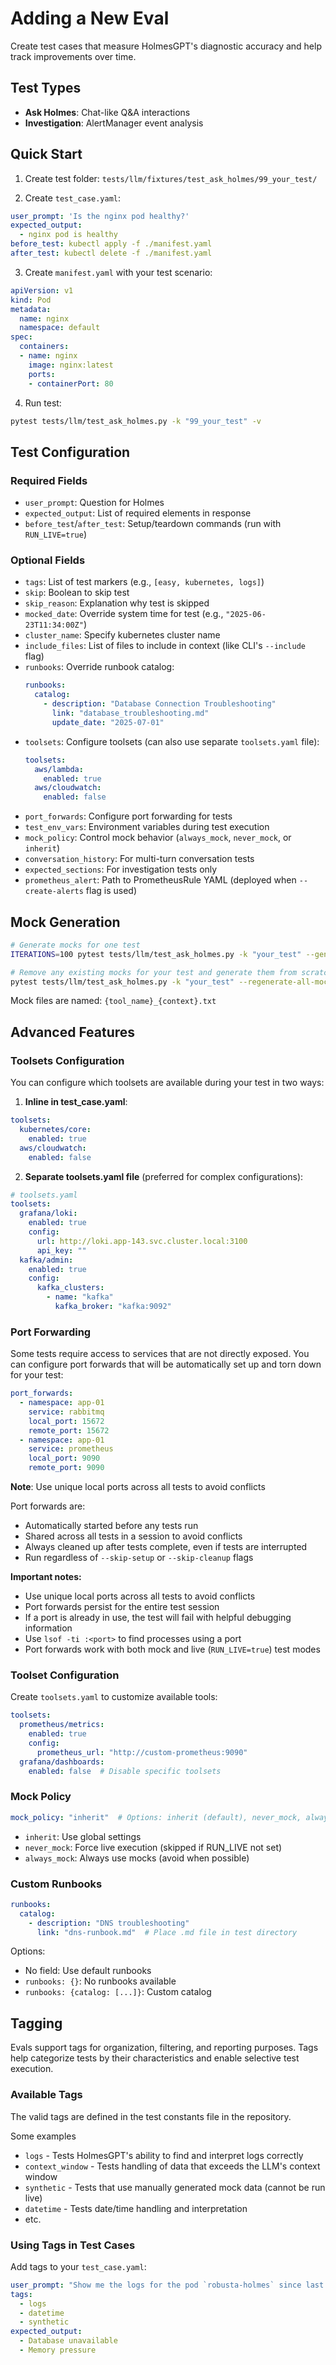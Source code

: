 # Adding a New Eval

Create test cases that measure HolmesGPT's diagnostic accuracy and help track improvements over time.

## Test Types

- **Ask Holmes**: Chat-like Q&A interactions
- **Investigation**: AlertManager event analysis

## Quick Start

1. Create test folder: `tests/llm/fixtures/test_ask_holmes/99_your_test/`

2. Create `test_case.yaml`:
```yaml
user_prompt: 'Is the nginx pod healthy?'
expected_output:
  - nginx pod is healthy
before_test: kubectl apply -f ./manifest.yaml
after_test: kubectl delete -f ./manifest.yaml
```

3. Create `manifest.yaml` with your test scenario:
```yaml
apiVersion: v1
kind: Pod
metadata:
  name: nginx
  namespace: default
spec:
  containers:
  - name: nginx
    image: nginx:latest
    ports:
    - containerPort: 80
```

4. Run test:
```bash
pytest tests/llm/test_ask_holmes.py -k "99_your_test" -v
```

## Test Configuration

### Required Fields
- `user_prompt`: Question for Holmes
- `expected_output`: List of required elements in response
- `before_test`/`after_test`: Setup/teardown commands (run with `RUN_LIVE=true`)

### Optional Fields
- `tags`: List of test markers (e.g., `[easy, kubernetes, logs]`)
- `skip`: Boolean to skip test
- `skip_reason`: Explanation why test is skipped
- `mocked_date`: Override system time for test (e.g., `"2025-06-23T11:34:00Z"`)
- `cluster_name`: Specify kubernetes cluster name
- `include_files`: List of files to include in context (like CLI's `--include` flag)
- `runbooks`: Override runbook catalog:
  ```yaml
  runbooks:
    catalog:
      - description: "Database Connection Troubleshooting"
        link: "database_troubleshooting.md"
        update_date: "2025-07-01"
  ```
- `toolsets`: Configure toolsets (can also use separate `toolsets.yaml` file):
  ```yaml
  toolsets:
    aws/lambda:
      enabled: true
    aws/cloudwatch:
      enabled: false
  ```
- `port_forwards`: Configure port forwarding for tests
- `test_env_vars`: Environment variables during test execution
- `mock_policy`: Control mock behavior (`always_mock`, `never_mock`, or `inherit`)
- `conversation_history`: For multi-turn conversation tests
- `expected_sections`: For investigation tests only
- `prometheus_alert`: Path to PrometheusRule YAML (deployed when `--create-alerts` flag is used)

## Mock Generation

```bash
# Generate mocks for one test
ITERATIONS=100 pytest tests/llm/test_ask_holmes.py -k "your_test" --generate-mocks

# Remove any existing mocks for your test and generate them from scratch
pytest tests/llm/test_ask_holmes.py -k "your_test" --regenerate-all-mocks
```

Mock files are named: `{tool_name}_{context}.txt`

## Advanced Features

### Toolsets Configuration

You can configure which toolsets are available during your test in two ways:

1. **Inline in test_case.yaml**:
```yaml
toolsets:
  kubernetes/core:
    enabled: true
  aws/cloudwatch:
    enabled: false
```

2. **Separate toolsets.yaml file** (preferred for complex configurations):
```yaml
# toolsets.yaml
toolsets:
  grafana/loki:
    enabled: true
    config:
      url: http://loki.app-143.svc.cluster.local:3100
      api_key: ""
  kafka/admin:
    enabled: true
    config:
      kafka_clusters:
        - name: "kafka"
          kafka_broker: "kafka:9092"
```

### Port Forwarding

Some tests require access to services that are not directly exposed. You can configure port forwards that will be automatically set up and torn down for your test:

```yaml
port_forwards:
  - namespace: app-01
    service: rabbitmq
    local_port: 15672
    remote_port: 15672
  - namespace: app-01
    service: prometheus
    local_port: 9090
    remote_port: 9090
```

**Note**: Use unique local ports across all tests to avoid conflicts

Port forwards are:

- Automatically started before any tests run
- Shared across all tests in a session to avoid conflicts
- Always cleaned up after tests complete, even if tests are interrupted
- Run regardless of `--skip-setup` or `--skip-cleanup` flags

**Important notes:**

- Use unique local ports across all tests to avoid conflicts
- Port forwards persist for the entire test session
- If a port is already in use, the test will fail with helpful debugging information
- Use `lsof -ti :<port>` to find processes using a port
- Port forwards work with both mock and live (`RUN_LIVE=true`) test modes

### Toolset Configuration

Create `toolsets.yaml` to customize available tools:

```yaml
toolsets:
  prometheus/metrics:
    enabled: true
    config:
      prometheus_url: "http://custom-prometheus:9090"
  grafana/dashboards:
    enabled: false  # Disable specific toolsets
```

### Mock Policy

```yaml
mock_policy: "inherit"  # Options: inherit (default), never_mock, always_mock
```

- `inherit`: Use global settings
- `never_mock`: Force live execution (skipped if RUN_LIVE not set)
- `always_mock`: Always use mocks (avoid when possible)

### Custom Runbooks

```yaml
runbooks:
  catalog:
    - description: "DNS troubleshooting"
      link: "dns-runbook.md"  # Place .md file in test directory
```

Options:

- No field: Use default runbooks
- `runbooks: {}`: No runbooks available
- `runbooks: {catalog: [...]}`: Custom catalog

## Tagging

Evals support tags for organization, filtering, and reporting purposes. Tags help categorize tests by their characteristics and enable selective test execution.

### Available Tags

The valid tags are defined in the test constants file in the repository.

Some examples

- `logs` - Tests HolmesGPT's ability to find and interpret logs correctly
- `context_window` - Tests handling of data that exceeds the LLM's context window
- `synthetic` - Tests that use manually generated mock data (cannot be run live)
- `datetime` - Tests date/time handling and interpretation
- etc.

### Using Tags in Test Cases

Add tags to your `test_case.yaml`:

```yaml
user_prompt: "Show me the logs for the pod `robusta-holmes` since last Thursday"
tags:
  - logs
  - datetime
  - synthetic
expected_output:
  - Database unavailable
  - Memory pressure
```
